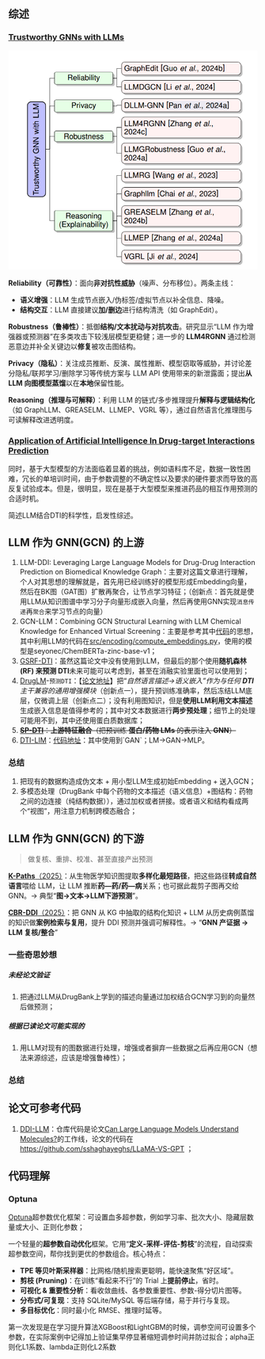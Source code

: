 ## 综述

### [Trustworthy GNNs with LLMs](https://arxiv.org/pdf/2502.08353)

![应用](./images/image-20250814111608637-1755141435480-1.png)

**Reliability（可靠性）**：面向**非对抗性威胁**（噪声、分布移位）。两条主线：

- **语义增强**：LLM 生成节点嵌入/伪标签/虚拟节点以补全信息、降噪。
- **结构交互**：LLM 直接建议**加/删边**进行结构清洗（如 GraphEdit）。

**Robustness（鲁棒性）**：抵御**结构/文本扰动与对抗攻击**。研究显示“LLM 作为增强器或预测器”在多类攻击下较浅层模型更稳健；进一步的 **LLM4RGNN** 通过检测恶意边并补全关键边以**修复**被攻击图结构。

**Privacy（隐私）**：关注成员推断、反演、属性推断、模型窃取等威胁，并讨论差分隐私/联邦学习/删除学习等传统方案与 LLM API 使用带来的新泄露面；提出**从 LLM 向图模型蒸馏**以在**本地**保留性能。  

**Reasoning（推理与可解释）**：利用 LLM 的链式/多步推理提升**解释与逻辑结构化**（如 GraphLLM、GREASELM、LLMEP、VGRL 等），通过自然语言化推理图与可读解释改进透明度。

### [Application of Artificial Intelligence In Drug-target Interactions Prediction](https://www.nature.com/articles/s44385-024-00003-9)

同时，基于大型模型的方法面临着显着的挑战，例如语料库不足，数据一致性困难，冗长的单培训时间，由于参数调整的不确定性以及要求的硬件要求而导致的高反复试验成本。但是，很明显，现在是基于大型模型来推进药品的相互作用预测的合适时机。

简述LLM结合DTI的科学性，启发性综述。

## LLM 作为 GNN(GCN) 的**上游**

1. LLM-DDI: Leveraging Large Language Models  for Drug-Drug Interaction Prediction on  Biomedical Knowledge Graph：主要对这篇文章进行理解，个人对其思想的理解就是，首先用已经训练好的模型形成Embedding向量，然后在BK图（GAT图）扩散再聚合，让节点学习特征；（创新点：首先就是使用LLM从知识图谱中学习分子向量形成嵌入向量，然后再使用GNN实现`消息传递`再`聚合`来学习节点的向量）
2. GCN-LLM：Combining GCN Structural Learning with LLM Chemical Knowledge for Enhanced Virtual Screening：主要是参考其中[代码](https://github.com/radiaberreziga/gcn-llm-virtual-screening)的思想，其中利用LLM的代码在[src/encoding/compute_embeddings.py](https://github.com/radiaberreziga/gcn-llm-virtual-screening/blob/main/src/compute_embeddings.py)，使用的模型是seyonec/ChemBERTa-zinc-base-v1；
3. [GSRF-DTI](https://bmcbiol.biomedcentral.com/articles/10.1186/s12915-024-01949-3)：虽然这篇论文中没有使用到LLM，但最后的那个使用**随机森林 (RF) 来预测 DTI**未来可能可以考虑到，甚至在消融实验里面也可以使用到；
4. [DrugLM](https://github.com/ShPhoebus/DrugLM)-`预测DTI`：【[论文地址](https://www.biorxiv.org/content/10.1101/2025.07.09.657250v1.full.pdf)】把“*自然语言描述→语义嵌入”作为与任何 **DTI** 主干兼容的通用增强模块*（创新点一），提升预训练准确率，然后冻结LLM底层，仅微调上层（创新点二）；没有利用图知识，但是**使用LLM利用文本描述**生成嵌入信息是值得参考的；其中对文本数据进行**两步预处理**；细节上的处理可能用不到，其中还使用蛋白质数据库；
5. ~~**[SP-DTI](https://academic.oup.com/bioinformatics/article/41/3/btaf011/7951882)**：**上游特征融合**（把预训练 **蛋白/药物 LMs** 的表示注入 **GNN**）~~
6. [DTI-LIM](https://pubmed.ncbi.nlm.nih.gov/39221997/)：[代码地址](https://github.com/compbiolabucf/DTI-LM.)：其中使用到`GAN`；LM->GAN->MLP。

### 总结

1. 把现有的数据构造成伪文本 + 用小型LLM生成初始Embedding + 送入GCN；
2. 多模态处理（DrugBank 中每个药物的文本描述（语义信息）+图结构：药物之间的边连接（纯结构数据）），通过加权或者拼接。或者语义和结构看成两个“视图”，用注意力机制跨模态融合；

## LLM 作为 GNN(GCN) 的**下游**

> 做复核、重排、校准、甚至直接产出预测

[**K-Paths**（2025）](https://arxiv.org/pdf/2502.13344)：从生物医学知识图提取**多样化最短路径**，把这些路径**转成自然语言**喂给 LLM，让 LLM 推断**药—药/药—病**关系；也可据此裁剪子图再交给 GNN。→ 典型“**图→文本→LLM下游预测**”。

[**CBR-DDI**（2025）](https://arxiv.org/html/2505.23034v1)：把 GNN 从 KG 中抽取的结构化知识 + LLM 从历史病例蒸馏的知识做**案例检索与复用**，提升 DDI 预测并强调可解释性。→ “**GNN 产证据 → LLM 复核/整合**”

### 一些奇思妙想

##### 未经论文验证

1. 把通过LLM从DrugBank上学到的描述向量通过加权结合GCN学习到的向量然后做预测；

##### 根据已读论文可能实现的

1. 用LLM对现有的图数据进行处理，增强或者摒弃一些数据之后再应用GCN（想法来源综述，应该是增强鲁棒性）；

### 总结

## 论文可参考代码

1. [DDI-LLM](https://github.com/sshaghayeghs/DDI-LLM)：仓库代码是论文[Can Large Language Models Understand Molecules?](https://arxiv.org/abs/2402.00024)的工作线，论文的代码在<https://github.com/sshaghayeghs/LLaMA-VS-GPT> ；

## 代码理解

### Optuna

[Optuna](https://optuna.readthedocs.io/zh-cn/latest/index.html)超参数优化框架：可设置血多超参数，例如学习率、批次大小、隐藏层数量或大小、正则化参数；

一个轻量的**超参数自动优化**框架。它用“**定义-采样-评估-剪枝**”的流程，自动探索超参数空间，帮你找到更优的参数组合。核心特点：

- **TPE 等贝叶斯采样器**：比网格/随机搜索更聪明，能快速聚焦“好区域”。
- **剪枝 (Pruning)**：在训练“看起来不行”的 Trial 上**提前停止**，省时。
- **可视化 & 重要性分析**：看收敛曲线、各参数重要性、参数-得分切片图等。
- **分布式/可复现**：支持 SQLite/MySQL 等后端存储，易于并行与复现。
- **多目标优化**：同时最小化 RMSE、推理时延等。

第一次发现是在学习提升算法XGBoost和LightGBM的时候，调参空间可设置多个参数，在实际案例中记得加上验证集早停显著缩短调参时间并防过拟合；alpha正则化L1系数、lambda正则化L2系数

